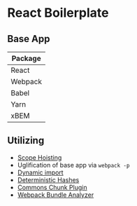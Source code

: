 # React Boilerplate

## Base App

| Package       |
| ------------- |
| React         |
| Webpack       |
| Babel         |
| Yarn          |
| xBEM          |

## Utilizing

* [Scope Hoisting](https://github.com/dangodev/webpack-optimize-sample-project/tree/master/1-scope-hoisting)
* Uglification of base app via `webpack -p`
* [Dynamic import](https://github.com/dangodev/webpack-optimize-sample-project/tree/master/3-dynamic-import)
* [Deterministic Hashes](https://github.com/dangodev/webpack-optimize-sample-project/tree/master/4-deterministic-hashes)
* [Commons Chunk Plugin](https://github.com/dangodev/webpack-optimize-sample-project/tree/master/5-commons-chunk)
* [Webpack Bundle Analyzer](https://github.com/dangodev/webpack-optimize-sample-project/tree/master/7-webpack-bundle-analyzer)
#
